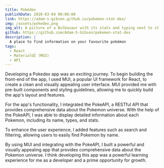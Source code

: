 ```yaml
---
title: Pokédex
publishDate: 2020-03-04 00:00:00
link: https://adam-s-gibson.github.io/pokemon-stat-dex/
img: /assets/pokedex.png
img_alt: A picture of a Bulbasaur with its stats and typing next to it
github: https://github.com/Adam-S-Gibson/pokemon-stat-dex
description: |
  A place to find information on your favourite pokémon
tags:
  - React
  - MaterialUI (MUI)
  - API
---
```


Developing a Pokedex app was an exciting journey. To begin building the front-end of the app, I used MUI, a popular UI framework for React, to create a clean and visually appealing user interface. MUI provided me with pre-built components and styling guidelines, allowing me to quickly build the app's layout and features.

For the app's functionality, I integrated the PokeAPI, a RESTful API that provides comprehensive data about the Pokemon universe. With the help of the PokeAPI, I was able to display detailed information about each Pokemon, including its name, types, and stats.

To enhance the user experience, I added features such as search and filtering, allowing users to easily find Pokemon by name.

By using MUI and integrating with the PokeAPI, I built a powerful and visually appealing app that provides comprehensive data about the Pokemon universe. I think developing this app was a powerful learning experience for me as a developer and a prime opportunity for growth.
